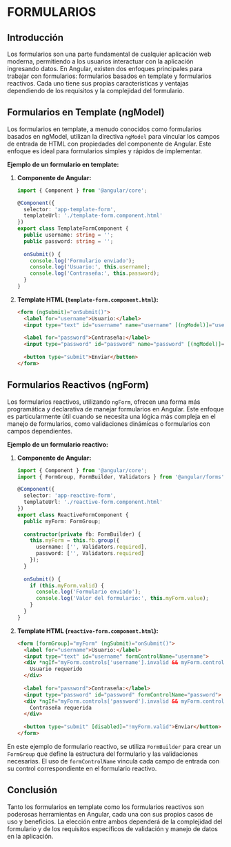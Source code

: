 # FORMULARIOS

## Introducción

Los formularios son una parte fundamental de cualquier aplicación web moderna, permitiendo a los usuarios interactuar con la aplicación ingresando datos. En Angular, existen dos enfoques principales para trabajar con formularios: formularios basados en template y formularios reactivos. Cada uno tiene sus propias características y ventajas dependiendo de los requisitos y la complejidad del formulario.

## Formularios en Template (ngModel)

Los formularios en template, a menudo conocidos como formularios basados en ngModel, utilizan la directiva `ngModel` para vincular los campos de entrada de HTML con propiedades del componente de Angular. Este enfoque es ideal para formularios simples y rápidos de implementar.

**Ejemplo de un formulario en template:**

1. **Componente de Angular:**
   ```typescript
   import { Component } from '@angular/core';
   
   @Component({
     selector: 'app-template-form',
     templateUrl: './template-form.component.html'
   })
   export class TemplateFormComponent {
     public username: string = '';
     public password: string = '';
     
     onSubmit() {
       console.log('Formulario enviado');
       console.log('Usuario:', this.username);
       console.log('Contraseña:', this.password);
     }
   }
   ```

2. **Template HTML (`template-form.component.html`):**
   ```html
   <form (ngSubmit)="onSubmit()">
     <label for="username">Usuario:</label>
     <input type="text" id="username" name="username" [(ngModel)]="username">
     
     <label for="password">Contraseña:</label>
     <input type="password" id="password" name="password" [(ngModel)]="password">
     
     <button type="submit">Enviar</button>
   </form>
   ```

## Formularios Reactivos (ngForm)

Los formularios reactivos, utilizando `ngForm`, ofrecen una forma más programática y declarativa de manejar formularios en Angular. Este enfoque es particularmente útil cuando se necesita una lógica más compleja en el manejo de formularios, como validaciones dinámicas o formularios con campos dependientes.

**Ejemplo de un formulario reactivo:**

1. **Componente de Angular:**
   ```typescript
   import { Component } from '@angular/core';
   import { FormGroup, FormBuilder, Validators } from '@angular/forms';
   
   @Component({
     selector: 'app-reactive-form',
     templateUrl: './reactive-form.component.html'
   })
   export class ReactiveFormComponent {
     public myForm: FormGroup;
     
     constructor(private fb: FormBuilder) {
       this.myForm = this.fb.group({
         username: ['', Validators.required],
         password: ['', Validators.required]
       });
     }
     
     onSubmit() {
       if (this.myForm.valid) {
         console.log('Formulario enviado');
         console.log('Valor del formulario:', this.myForm.value);
       }
     }
   }
   ```

2. **Template HTML (`reactive-form.component.html`):**
   ```html
   <form [formGroup]="myForm" (ngSubmit)="onSubmit()">
     <label for="username">Usuario:</label>
     <input type="text" id="username" formControlName="username">
     <div *ngIf="myForm.controls['username'].invalid && myForm.controls['username'].touched">
       Usuario requerido
     </div>
     
     <label for="password">Contraseña:</label>
     <input type="password" id="password" formControlName="password">
     <div *ngIf="myForm.controls['password'].invalid && myForm.controls['password'].touched">
       Contraseña requerida
     </div>
     
     <button type="submit" [disabled]="!myForm.valid">Enviar</button>
   </form>
   ```

En este ejemplo de formulario reactivo, se utiliza `FormBuilder` para crear un `FormGroup` que define la estructura del formulario y las validaciones necesarias. El uso de `formControlName` vincula cada campo de entrada con su control correspondiente en el formulario reactivo.

## Conclusión

Tanto los formularios en template como los formularios reactivos son poderosas herramientas en Angular, cada una con sus propios casos de uso y beneficios. La elección entre ambos dependerá de la complejidad del formulario y de los requisitos específicos de validación y manejo de datos en la aplicación.